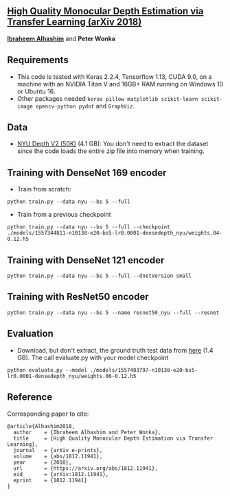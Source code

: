 ## [High Quality Monocular Depth Estimation via Transfer Learning (arXiv 2018)](https://arxiv.org/abs/1812.11941)
**[Ibraheem Alhashim](https://ialhashim.github.io/)** and **Peter Wonka**


## Requirements
* This code is tested with Keras 2.2.4, Tensorflow 1.13, CUDA 9.0, on a machine with an NVIDIA Titan V and 16GB+ RAM running on Windows 10 or Ubuntu 16.
* Other packages needed `keras pillow matplotlib scikit-learn scikit-image opencv-python pydot` and `GraphViz`.


## Data
* [NYU Depth V2 (50K)](https://s3-eu-west-1.amazonaws.com/densedepth/nyu_data.zip) (4.1 GB): You don't need to extract the dataset since the code loads the entire zip file into memory when training.

## Training with DenseNet 169 encoder
* Train from scratch: 
```
python train.py --data nyu --bs 5 --full 
```

* Train from a previous checkpoint 
```
python train.py --data nyu --bs 5 --full --checkpoint ./models/1557344811-n10138-e20-bs5-lr0.0001-densedepth_nyu/weights.04-0.12.h5
```

## Training with DenseNet 121 encoder
```
python train.py --data nyu --bs 5 --full --dnetVersion small
```

## Training with ResNet50 encoder
```
python train.py --data nyu --bs 5 --name resnet50_nyu --full --resnet
```

## Evaluation
* Download, but don't extract, the ground truth test data from [here](https://s3-eu-west-1.amazonaws.com/densedepth/nyu_test.zip) (1.4 GB). The call evaluate.py with your model checkpoint

```
python evaluate.py --model ./models/1557483797-n10138-e20-bs5-lr0.0001-densedepth_nyu/weights.06-0.12.h5
```

## Reference
Corresponding paper to cite:
```
@article{Alhashim2018,
  author    = {Ibraheem Alhashim and Peter Wonka},
  title     = {High Quality Monocular Depth Estimation via Transfer Learning},
  journal   = {arXiv e-prints},
  volume    = {abs/1812.11941},
  year      = {2018},
  url       = {https://arxiv.org/abs/1812.11941},
  eid       = {arXiv:1812.11941},
  eprint    = {1812.11941}
}
```

